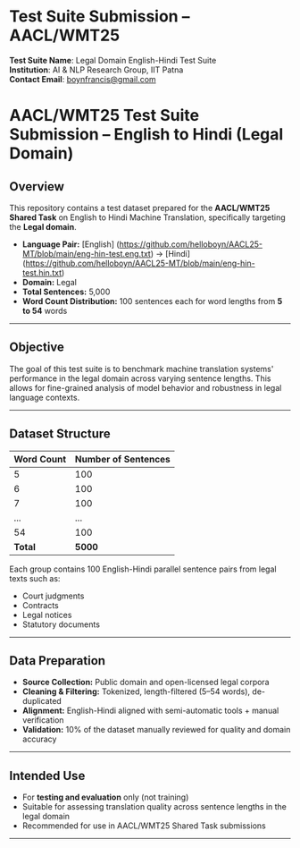 # Test Suite Submission – AACL/WMT25

**Test Suite Name**: Legal Domain English-Hindi Test Suite  
**Institution**: AI & NLP Research Group, IIT Patna  
**Contact Email**: boynfrancis@gmail.com  


# AACL/WMT25 Test Suite Submission – English to Hindi (Legal Domain)

## Overview

This repository contains a test dataset prepared for the **AACL/WMT25 Shared Task** on English to Hindi Machine Translation, specifically targeting the **Legal domain**.

- **Language Pair:** [English] (https://github.com/helloboyn/AACL25-MT/blob/main/eng-hin-test.eng.txt) → [Hindi] (https://github.com/helloboyn/AACL25-MT/blob/main/eng-hin-test.hin.txt)  
- **Domain:** Legal  
- **Total Sentences:** 5,000  
- **Word Count Distribution:** 100 sentences each for word lengths from **5 to 54** words

---

## Objective

The goal of this test suite is to benchmark machine translation systems' performance in the legal domain across varying sentence lengths. This allows for fine-grained analysis of model behavior and robustness in legal language contexts.

---

## Dataset Structure

| Word Count | Number of Sentences |
|------------|---------------------|
| 5          | 100                 |
| 6          | 100                 |
| 7          | 100                 |
| ...        | ...                 |
| 54         | 100                 |
| **Total**  | **5000**            |

Each group contains 100 English-Hindi parallel sentence pairs from legal texts such as:
- Court judgments
- Contracts
- Legal notices
- Statutory documents

---

## Data Preparation

- **Source Collection:** Public domain and open-licensed legal corpora
- **Cleaning & Filtering:** Tokenized, length-filtered (5–54 words), de-duplicated
- **Alignment:** English-Hindi aligned with semi-automatic tools + manual verification
- **Validation:** 10% of the dataset manually reviewed for quality and domain accuracy

---

## Intended Use

- For **testing and evaluation** only (not training)
- Suitable for assessing translation quality across sentence lengths in the legal domain
- Recommended for use in AACL/WMT25 Shared Task submissions

---



